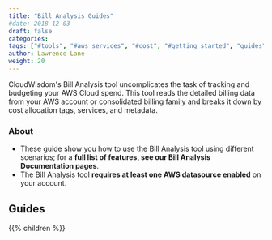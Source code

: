 ```yaml
---
title: "Bill Analysis Guides"
#date: 2018-12-03
draft: false
categories:
tags: ["#tools", "#aws services", "#cost", "#getting started", "guides"]
author: Lawrence Lane
weight: 20
---
```


CloudWisdom's Bill Analysis tool uncomplicates the task of tracking and budgeting your AWS Cloud spend. This tool reads the detailed billing data from your AWS account or consolidated billing family and breaks it down by cost allocation tags, services, and metadata.

### About

- These guide show you how to use the Bill Analysis tool using different scenarios; for a **full list of features, see our Bill Analysis Documentation pages**.
- The Bill Analysis tool **requires at least one AWS datasource enabled** on your account.

## Guides  

{{% children %}}
